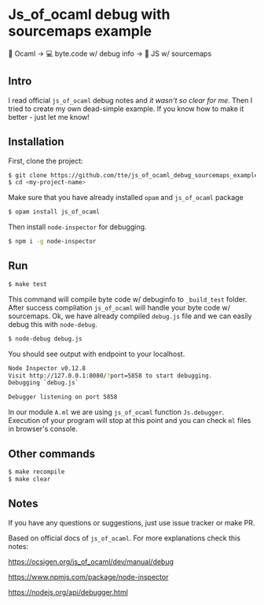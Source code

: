 # Js_of_ocaml debug with sourcemaps example

🐫 Ocaml -> 💻 byte.code w/ debug info -> 🍩 JS w/ sourcemaps

## Intro

I read official `js_of_ocaml` debug notes and *it wasn't so clear for me*. Then I tried to create my own dead-simple example. If you know how to make it better - just let me know!

## Installation

First, clone the project:

```bash
$ git clone https://github.com/tte/js_of_ocaml_debug_sourcemaps_example.git <my-project-name>
$ cd <my-project-name>
```

Make sure that you have already installed `opam` and `js_of_ocaml` package

```bash
$ opam install js_of_ocaml
```

Then install `node-inspector` for debugging.

```bash
$ npm i -g node-inspector
```

## Run 

```bash
$ make test
```

This command will compile byte code w/ debuginfo to `_build_test` folder. After success compilation `js_of_ocaml` will handle your byte code w/ sourcemaps. Ok, we have already compiled `debug.js` file and we can easily debug this with `node-debug`.

```bash
$ node-debug debug.js
```

You should see output with endpoint to your localhost. 

```bash
Node Inspector v0.12.8
Visit http://127.0.0.1:8080/?port=5858 to start debugging.
Debugging `debug.js`

Debugger listening on port 5858
```

In our module `A.ml` we are using `js_of_ocaml` function `Js.debugger`. Execution of your program will stop at this point and you can check `ml` files in browser's console.

## Other commands

```bash
$ make recompile
$ make clear
```

## Notes

If you have any questions or suggestions, just use issue tracker or make PR.

Based on official docs of `js_of_ocaml`. For more explanations check this notes:

https://ocsigen.org/js_of_ocaml/dev/manual/debug

https://www.npmjs.com/package/node-inspector

https://nodejs.org/api/debugger.html
